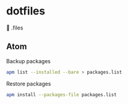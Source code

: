 # dotfiles
:sparkling_heart: .files

## Atom

Backup packages
```bash
apm list --installed --bare > packages.list
```

Restore packages
```bash
apm install --packages-file packages.list
```



